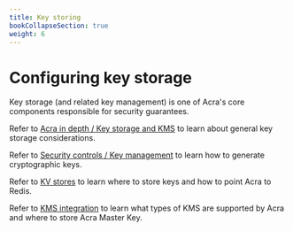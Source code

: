 ```yaml
---
title: Key storing
bookCollapseSection: true
weight: 6
---
```


# Configuring key storage

Key storage (and related key management) is one of Acra's core components responsible for security guarantees.

Refer to [Acra in depth / Key storage and KMS](/acra/acra-in-depth/architecture/key-storage-and-kms/) to learn about general key storage considerations.

Refer to [Security controls / Key management](/acra/security-controls/key-management/) to learn how to generate cryptographic keys.

Refer to [KV stores](/acra/configuring-maintaining/key-storing/kv-stores) to learn where to store keys and how to point Acra to Redis.

Refer to [KMS integration](/acra/configuring-maintaining/key-storing/kms-integration) to learn what types of KMS are supported by Acra and where to store Acra Master Key.
